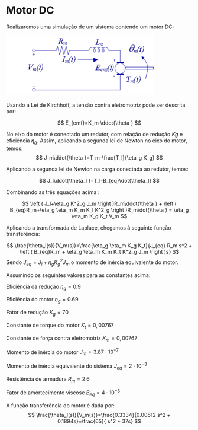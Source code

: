 # Motor DC

Realizaremos uma simulação de um sistema contendo um motor DC:

<img src="motordc.png" width="400" />


Usando a Lei de Kirchhoff, a tensão contra eletromotriz pode ser descrita por:


$$
E_{emf}=K_m \ddot{\theta }
$$

No eixo do motor é conectado um redutor, com relação de redução $Kg$ e eficiência
$\eta_g$. Assim, aplicando a segunda lei de Newton no eixo do motor, temos:
$$
J_m\ddot{\theta }=T_m-\frac{T_l}{\eta_g K_g}
$$

Aplicando a segunda lei de Newton na carga conectada ao redutor, temos:

$$ J_l\ddot{\theta_l }=T_l-B_{eq}\dot{\theta_l}
$$

Combinando as três equações acima :

$$
\left ( J_l+\eta_g K^2_g J_m \right )R_m\ddot{\theta } + \left ( B_{eq}R_m+\eta_g \eta_m K_m K_l K^2_g  \right )R_m\dot{\theta } = \eta_g \eta_m K_g K_t V_m
$$

 Aplicando a transformada de Laplace, chegamos à seguinte função transferência:

$$
\frac{\theta_l(s)}{V_m(s)}=\frac{\eta_g \eta_m K_g K_t}{J_{eq} R_m s^2 + \left ( B_{eq}R_m + \eta_g \eta_m K_m K_t K^2_g J_m \right )s}
$$
Sendo $J_{eq}=J_l + \eta_g K^2_g J_m$ o momento de inércia equivalente do motor.

Assumindo os seguintes valores para as constantes acima:


Eficiência da redução
$\eta_g = 0.9$

Eficiência do motor 
$\eta_g = 0.69$

Fator de redução 
$K_g = 70$

Constante de torque do motor
 $K_t = 0,00767$

Constante de força contra 
eletromotriz 
$K_m=0,00767$

Momento de inércia do motor 
$J_{m} = 3.87\cdot 10^{-7}$

Momento de inércia equivalente do sistema
$J_{eq} = 2\cdot 10^{-3}$



Resistência de armadura 
$R_m=2.6$

Fator de amortecimento viscose 
$B_{eq} = 4\cdot 10^{-3}$

A função transferência do motor é dada por:
$$
\frac{\theta_l(s)}{V_m(s)}=\frac{0.3334}{0.00512 s^2 + 0.1894s}=\frac{65}{ s^2 + 37s}
$$